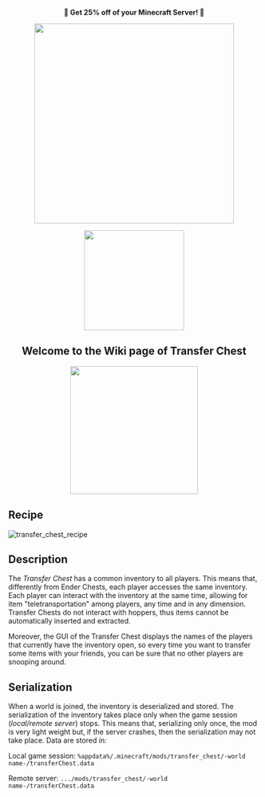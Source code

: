 <p align="center"><b>📢 Get 25% off of your Minecraft Server! 📢</b></p>
<p align="center">
  <img src="https://solar-digital.com/images/portfolio/120/thumb/bisect-hosting.gif" width="400">
</p>

<p align="center">
    <a href="https://url-shortener.curseforge.com/eXoh6" target="_blank">  
        <img src="https://github.com/user-attachments/assets/55cd0dd6-968f-4b4b-bb39-85fc05547f37" width="200"/>
    </a>
</p>


<h2 align="center">Welcome to the Wiki page of Transfer Chest</h2>
<p align="center">
<img src="https://user-images.githubusercontent.com/31132987/103446388-43623800-4c7f-11eb-830c-4734d00f8468.png" height="256">
</p>

## Recipe

![transfer_chest_recipe](https://user-images.githubusercontent.com/31132987/103446568-55dd7100-4c81-11eb-9d4e-0a0601c539e8.png)

## Description

The *Transfer Chest* has a common inventory to all players. This means that, differently from Ender
Chests, each player accesses the same inventory. Each player can interact with the inventory at the
same time, allowing for item "teletransportation" among players, any time and in any
dimension.           
Transfer Chests do not interact with hoppers, thus items cannot be automatically inserted and
extracted.

Moreover, the GUI of the Transfer Chest displays the names of the players that currently have the
inventory open, so every time you want to transfer some items with your friends, you can be sure
that no other players are snooping around.

## Serialization

When a world is joined, the inventory is deserialized and stored. The serialization of the inventory
takes place only when the game session (*local/remote server*) stops. This means that, serializing
only once, the mod is very light weight but, if the server crashes, then the serialization may not
take place.
Data are stored in:

Local game session: <code>%appdata%/.minecraft/mods/transfer_chest/-world
name-/transferChest.data</code>

Remote server: <code>.../mods/transfer_chest/-world name-/transferChest.data</code>
